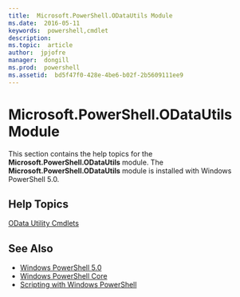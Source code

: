 ```yaml
---
title:  Microsoft.PowerShell.ODataUtils Module
ms.date:  2016-05-11
keywords:  powershell,cmdlet
description:  
ms.topic:  article
author:  jpjofre
manager:  dongill
ms.prod:  powershell
ms.assetid:  bd5f47f0-428e-4be6-b02f-2b5609111ee9
---
```


# Microsoft.PowerShell.ODataUtils Module
This section contains the help topics for the **Microsoft.PowerShell.ODataUtils** module. The **Microsoft.PowerShell.ODataUtils** module is installed with Windows PowerShell 5.0.

## Help Topics
[OData Utility Cmdlets](http://technet.microsoft.com/library/dn818506(v=wps.640).aspx)

## See Also
- [Windows PowerShell 5.0](Windows-PowerShell-5.0.md)
- [Windows PowerShell Core](https://technet.microsoft.com/en-us/library/4b75f1e4-f327-48f3-92ab-bf5435094d41)
- [Scripting with Windows PowerShell](../../getting-started/fundamental/Scripting-with-Windows-PowerShell.md)

